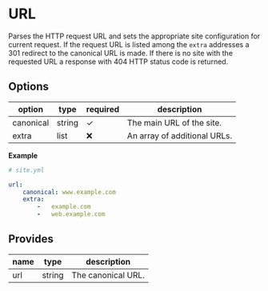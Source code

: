 # URL
Parses the HTTP request URL and sets the appropriate site configuration for current request. If the request URL is listed among the `extra` addresses a 301 redirect to the canonical URL is made. If there is no site with the requested URL a response with 404 HTTP status code is returned.

## Options
option           | type   | required | description
-----------------|--------|----------|------------
canonical        | string | ✓        | The main URL of the site.
extra            | list   | ❌       | An array of additional URLs.

**Example**
```yaml
# site.yml

url:
    canonical: www.example.com
    extra:
        -   example.com
        -   web.example.com
```

## Provides
name | type     | description
-----|----------|------------
url  | string   | The canonical URL. 

